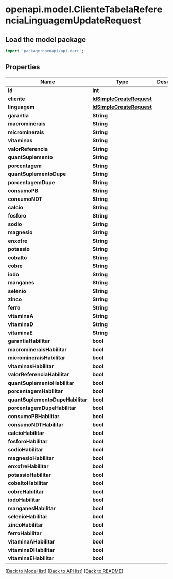 # openapi.model.ClienteTabelaReferenciaLinguagemUpdateRequest

## Load the model package
```dart
import 'package:openapi/api.dart';
```

## Properties
Name | Type | Description | Notes
------------ | ------------- | ------------- | -------------
**id** | **int** |  | [optional] 
**cliente** | [**IdSimpleCreateRequest**](IdSimpleCreateRequest.md) |  | [optional] 
**linguagem** | [**IdSimpleCreateRequest**](IdSimpleCreateRequest.md) |  | [optional] 
**garantia** | **String** |  | [optional] 
**macrominerais** | **String** |  | [optional] 
**microminerais** | **String** |  | [optional] 
**vitaminas** | **String** |  | [optional] 
**valorReferencia** | **String** |  | [optional] 
**quantSuplemento** | **String** |  | [optional] 
**porcentagem** | **String** |  | [optional] 
**quantSuplementoDupe** | **String** |  | [optional] 
**porcentagemDupe** | **String** |  | [optional] 
**consumoPB** | **String** |  | [optional] 
**consumoNDT** | **String** |  | [optional] 
**calcio** | **String** |  | [optional] 
**fosforo** | **String** |  | [optional] 
**sodio** | **String** |  | [optional] 
**magnesio** | **String** |  | [optional] 
**enxofre** | **String** |  | [optional] 
**potassio** | **String** |  | [optional] 
**cobalto** | **String** |  | [optional] 
**cobre** | **String** |  | [optional] 
**iodo** | **String** |  | [optional] 
**manganes** | **String** |  | [optional] 
**selenio** | **String** |  | [optional] 
**zinco** | **String** |  | [optional] 
**ferro** | **String** |  | [optional] 
**vitaminaA** | **String** |  | [optional] 
**vitaminaD** | **String** |  | [optional] 
**vitaminaE** | **String** |  | [optional] 
**garantiaHabilitar** | **bool** |  | [optional] 
**macromineraisHabilitar** | **bool** |  | [optional] 
**micromineraisHabilitar** | **bool** |  | [optional] 
**vitaminasHabilitar** | **bool** |  | [optional] 
**valorReferenciaHabilitar** | **bool** |  | [optional] 
**quantSuplementoHabilitar** | **bool** |  | [optional] 
**porcentagemHabilitar** | **bool** |  | [optional] 
**quantSuplementoDupeHabilitar** | **bool** |  | [optional] 
**porcentagemDupeHabilitar** | **bool** |  | [optional] 
**consumoPBHabilitar** | **bool** |  | [optional] 
**consumoNDTHabilitar** | **bool** |  | [optional] 
**calcioHabilitar** | **bool** |  | [optional] 
**fosforoHabilitar** | **bool** |  | [optional] 
**sodioHabilitar** | **bool** |  | [optional] 
**magnesioHabilitar** | **bool** |  | [optional] 
**enxofreHabilitar** | **bool** |  | [optional] 
**potassioHabilitar** | **bool** |  | [optional] 
**cobaltoHabilitar** | **bool** |  | [optional] 
**cobreHabilitar** | **bool** |  | [optional] 
**iodoHabilitar** | **bool** |  | [optional] 
**manganesHabilitar** | **bool** |  | [optional] 
**selenioHabilitar** | **bool** |  | [optional] 
**zincoHabilitar** | **bool** |  | [optional] 
**ferroHabilitar** | **bool** |  | [optional] 
**vitaminaAHabilitar** | **bool** |  | [optional] 
**vitaminaDHabilitar** | **bool** |  | [optional] 
**vitaminaEHabilitar** | **bool** |  | [optional] 

[[Back to Model list]](../README.md#documentation-for-models) [[Back to API list]](../README.md#documentation-for-api-endpoints) [[Back to README]](../README.md)


